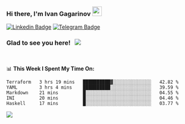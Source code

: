 ### Hi there, I'm Ivan Gagarinov <img src="https://media.giphy.com/media/hvRJCLFzcasrR4ia7z/giphy.gif" width="25px">

[![Linkedin Badge](https://img.shields.io/badge/-LinkedIn-0e76a8?style=flat-square&logo=Linkedin&logoColor=white)](https://linkedin.com/in/ivan-gagarinov-142ba3141/)
[![Telegram Badge](https://img.shields.io/badge/-Telegram-0088cc?style=flat-square&logo=Telegram&logoColor=white)](https://t.me/igagarinov)

### Glad to see you here! &nbsp; ![](https://visitor-badge.glitch.me/badge?page_id=dzencot.dzencot)

</br>

📊 **This Week I Spent My Time On:**
<!--START_SECTION:waka-->
```text
Terraform   3 hrs 19 mins   ██████████▓░░░░░░░░░░░░░░   42.82 % 
YAML        3 hrs 4 mins    ██████████░░░░░░░░░░░░░░░   39.59 % 
Markdown    21 mins         █░░░░░░░░░░░░░░░░░░░░░░░░   04.55 % 
INI         20 mins         █░░░░░░░░░░░░░░░░░░░░░░░░   04.46 % 
Haskell     17 mins         █░░░░░░░░░░░░░░░░░░░░░░░░   03.77 % 
```
<!--END_SECTION:waka-->

[![](https://github-readme-stats.vercel.app/api?username=dzencot&theme=gruvbox)](https://github.com/dzencot)
